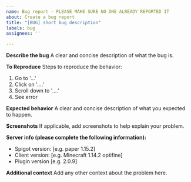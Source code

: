 ```yaml
---
name: Bug report - PLEASE MAKE SURE NO ONE ALREADY REPORTED IT
about: Create a bug report
title: "[BUG] short bug description"
labels: bug
assignees: ''

---
```


**Describe the bug**
A clear and concise description of what the bug is.

**To Reproduce**
Steps to reproduce the behavior:
1. Go to '...'
2. Click on '....'
3. Scroll down to '....'
4. See error

**Expected behavior**
A clear and concise description of what you expected to happen.

**Screenshots**
If applicable, add screenshots to help explain your problem.

**Server info (please complete the following information):**
 - Spigot version: [e.g. paper 1.15.2]
 - Client version: [e.g. Minecraft 1.14.2 optifine]
 - Plugin version [e.g. 2.0.9]

**Additional context**
Add any other context about the problem here.
